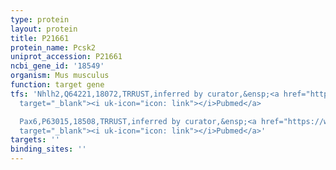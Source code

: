 ```yaml
---
type: protein
layout: protein
title: P21661
protein_name: Pcsk2
uniprot_accession: P21661
ncbi_gene_id: '18549'
organism: Mus musculus
function: target gene
tfs: 'Nhlh2,Q64221,18072,TRRUST,inferred by curator,&ensp;<a href="https://www.ncbi.nlm.nih.gov/pubmed/?term=17485352%5Buid%5D"
  target="_blank"><i uk-icon="icon: link"></i>Pubmed</a>

  Pax6,P63015,18508,TRRUST,inferred by curator,&ensp;<a href="https://www.ncbi.nlm.nih.gov/pubmed/?term=24047795%5Buid%5D"
  target="_blank"><i uk-icon="icon: link"></i>Pubmed</a>'
targets: ''
binding_sites: ''
---
```

